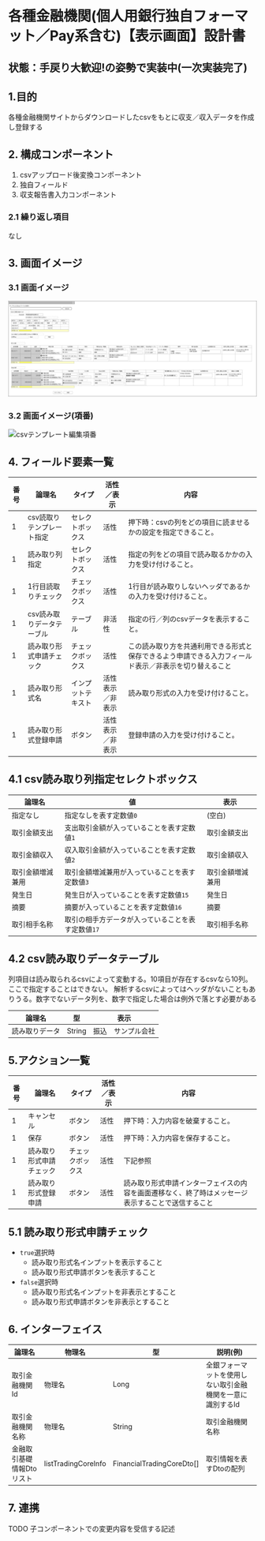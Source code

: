﻿# 各種金融機関(個人用銀行独自フォーマット／Pay系含む)【表示画面】設計書

## 状態：手戻り大歓迎!の姿勢で実装中(一次実装完了)

## 1.目的

各種金融機関サイトからダウンロードしたcsvをもとに収支／収入データを作成し登録する

## 2. 構成コンポーネント

1. csvアップロード後変換コンポーネント
2. 独自フィールド
3. 収支報告書入力コンポーネント

### 2.1 繰り返し項目

なし

## 3. 画面イメージ

### 3.1 画面イメージ

![csvテンプレート編集](image/csvテンプレート編集.drawio.png)

### 3.2 画面イメージ(項番)

![csvテンプレート編集項番](image/csvテンプレート編集項番.drawio.png)

## 4. フィールド要素一覧

| 番号 |          論理名           |       タイプ       |      活性／表示      |                                                  内容                                                  |
| ---- | ------------------------- | ------------------ | -------------------- | ------------------------------------------------------------------------------------------------------ |
| 1    | csv読取りテンプレート指定 | セレクトボックス   | 活性                 | 押下時：csvの列をどの項目に読ませるかの設定を指定できること。                                          |
| 1    | 読み取り列指定            | セレクトボックス   | 活性                 | 指定の列をどの項目で読み取るかかの入力を受け付けること。                                               |
| 1    | 1行目読取りチェック       | チェックボックス   | 活性                 | 1行目が読み取りしないヘッダであるかの入力を受け付けること。                                            |
| 1    | csv読み取りデータテーブル | テーブル           | 非活性               | 指定の行／列のcsvデータを表示すること。                                                                |
| 1    | 読み取り形式申請チェック  | チェックボックス   | 活性                 | この読み取り方を共通利用できる形式と保存できるよう申請できる入力フィールド表示／非表示を切り替えること |
| 1    | 読み取り形式名            | インプットテキスト | 活性<br>表示／非表示 | 読み取り形式の入力を受け付けること。                                                                   |
| 1    | 読み取り形式登録申請      | ボタン             | 活性<br>表示／非表示 | 登録申請の入力を受け付けること。                                                                       |

## 4.1 csv読み取り列指定セレクトボックス

|      論理名      |                         値                         |       表示       |
| ---------------- | -------------------------------------------------- | ---------------- |
| 指定なし         | 指定なしを表す定数値`0`                            | (空白)           |
| 取引金額支出     | 支出取引金額が入っていることを表す定数値`1`        | 取引金額支出     |
| 取引金額収入     | 収入取引金額が入っていることを表す定数値`2`        | 取引金額収入     |
| 取引金額増減兼用 | 取引金額増減兼用が入っていることを表す定数値`3`    | 取引金額増減兼用 |
| 発生日           | 発生日が入っていることを表す定数値`15`             | 発生日           |
| 摘要             | 摘要が入っていることを表す定数値`16`               | 摘要             |
| 取引相手名称     | 取引の相手方データが入っていることを表す定数値`17` | 取引相手名称     |

## 4.2 csv読み取りデータテーブル

列項目は読み取られるcsvによって変動する。10項目が存在するcsvなら10列。ここで指定することはできない。
解析するcsvによってはヘッダがないこともありうる。数字でないデータ列を、数字で指定した場合は例外で落とす必要がある

|     論理名     |   型   |        表示        |
| -------------- | ------ | ------------------ |
| 読み取りデータ | String | 振込　サンプル会社 |

## 5.アクション一覧

| 番号 |          論理名          |      タイプ      | 活性／表示 |                                                内容                                                |
| ---- | ------------------------ | ---------------- | ---------- | -------------------------------------------------------------------------------------------------- |
| 1    | キャンセル               | ボタン           | 活性       | 押下時：入力内容を破棄すること。                                                                   |
| 1    | 保存                     | ボタン           | 活性       | 押下時：入力内容を保存すること。                                                                   |
| 1    | 読み取り形式申請チェック | チェックボックス | 活性       | 下記参照                                                                                           |
| 1    | 読み取り形式登録申請     | ボタン           | 活性       | 読み取り形式申請インターフェイスの内容を画面遷移なく、終了時はメッセージ表示することで送信すること |

## 5.1 読み取り形式申請チェック

- `true`選択時
  - 読み取り形式名インプットを表示すること
  - 読み取り形式申請ボタンを表示すること
- `false`選択時
  - 読み取り形式名インプットを非表示とすること
  - 読み取り形式申請ボタンを非表示とすること

## 6. インターフェイス

 |          論理名           |       物理名        |            型             |                          説明(例)                          |
 | ------------------------- | ------------------- | ------------------------- | ---------------------------------------------------------- |
 | 取引金融機関Id            | 物理名              | Long                      | 全銀フォーマットを使用しない取引金融機関を一意に識別するId |
 | 取引金融機関名称          | 物理名              | String                    | 取引金融機関名称                                           |
 | 金融取引基礎情報Dtoリスト | listTradingCoreInfo | FinancialTradingCoreDto[] | 取引情報を表すDtoの配列                                    |

## 7. 連携

TODO 子コンポーネントでの変更内容を受信する記述
